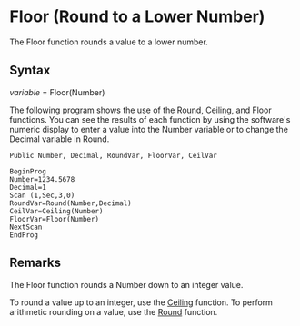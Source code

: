 # Floor (Round to a Lower Number)

The Floor function rounds a value to a lower number.

## Syntax

_variable_ = Floor(Number)

The following program shows the use of the Round, Ceiling, and Floor functions. You can see the results of each function by using the software's numeric display to enter a value into the Number variable or to change the Decimal variable in Round.

```
Public Number, Decimal, RoundVar, FloorVar, CeilVar

BeginProg
Number=1234.5678
Decimal=1
Scan (1,Sec,3,0)
RoundVar=Round(Number,Decimal)
CeilVar=Ceiling(Number)
FloorVar=Floor(Number)
NextScan
EndProg
```

## Remarks

The Floor function rounds a Number down to an integer value.

To round a value up to an integer, use the [Ceiling](ceiling.md) function. To perform arithmetic rounding on a value, use the [Round](round.md) function.
